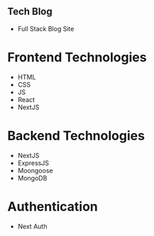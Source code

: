 ## Tech Blog 
- Full Stack Blog Site

# Frontend Technologies
- HTML
- CSS
- JS
- React
- NextJS

# Backend Technologies
- NextJS
- ExpressJS
- Moongoose
- MongoDB

# Authentication
- Next Auth

